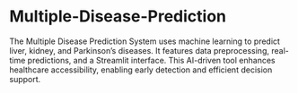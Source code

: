 # Multiple-Disease-Prediction
The Multiple Disease Prediction System uses machine learning to predict liver, kidney, and Parkinson’s diseases. It features data preprocessing, real-time predictions, and a Streamlit interface. This AI-driven tool enhances healthcare accessibility, enabling early detection and efficient decision support.
